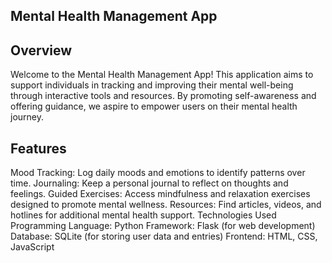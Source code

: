## Mental Health Management App


## Overview
Welcome to the Mental Health Management App! This application aims to support individuals in tracking and improving their mental well-being through interactive tools and resources. By promoting self-awareness and offering guidance, we aspire to empower users on their mental health journey.

## Features
Mood Tracking: Log daily moods and emotions to identify patterns over time.
Journaling: Keep a personal journal to reflect on thoughts and feelings.
Guided Exercises: Access mindfulness and relaxation exercises designed to promote mental wellness.
Resources: Find articles, videos, and hotlines for additional mental health support.
Technologies Used
Programming Language: Python
Framework: Flask (for web development)
Database: SQLite (for storing user data and entries)
Frontend: HTML, CSS, JavaScript
